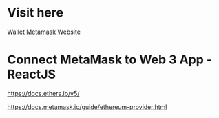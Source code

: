 # Visit here

[Wallet Metamask Website](https://wallet-react-connection.netlify.app/)
# Connect MetaMask to Web 3 App - ReactJS

https://docs.ethers.io/v5/

https://docs.metamask.io/guide/ethereum-provider.html

